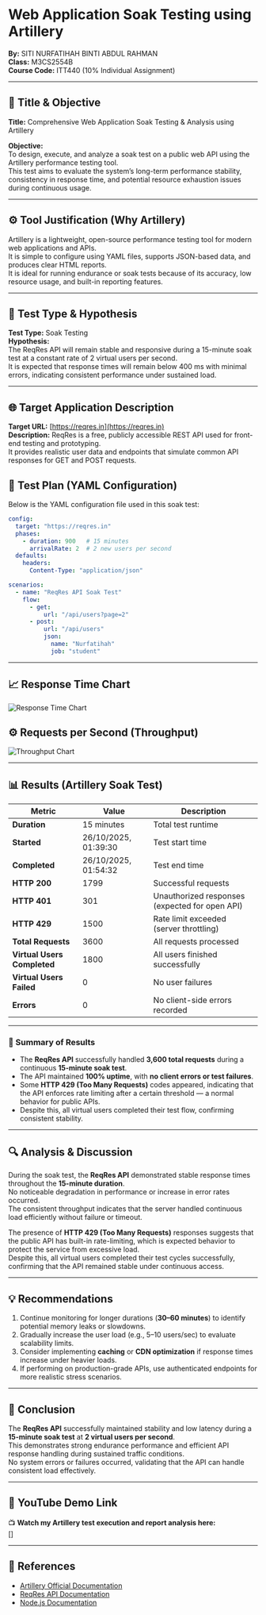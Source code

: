 # Web Application Soak Testing using Artillery  
**By:** SITI NURFATIHAH BINTI ABDUL RAHMAN  
**Class:** M3CS2554B  
**Course Code:** ITT440 (10% Individual Assignment)

---

## 🎯 Title & Objective

**Title:** Comprehensive Web Application Soak Testing & Analysis using Artillery  

**Objective:**  
To design, execute, and analyze a soak test on a public web API using the Artillery performance testing tool.  
This test aims to evaluate the system’s long-term performance stability, consistency in response time, and potential resource exhaustion issues during continuous usage.

---

## ⚙️ Tool Justification (Why Artillery)

Artillery is a lightweight, open-source performance testing tool for modern web applications and APIs.  
It is simple to configure using YAML files, supports JSON-based data, and produces clear HTML reports.  
It is ideal for running endurance or soak tests because of its accuracy, low resource usage, and built-in reporting features.

---

## 🧪 Test Type & Hypothesis

**Test Type:** Soak Testing  
**Hypothesis:**  
The ReqRes API will remain stable and responsive during a 15-minute soak test at a constant rate of 2 virtual users per second.  
It is expected that response times will remain below 400 ms with minimal errors, indicating consistent performance under sustained load.

---

## 🌐 Target Application Description

**Target URL:** [https://reqres.in](https://reqres.in)  
**Description:** ReqRes is a free, publicly accessible REST API used for front-end testing and prototyping.  
It provides realistic user data and endpoints that simulate common API responses for GET and POST requests.

## 🧩 Test Plan (YAML Configuration)

Below is the YAML configuration file used in this soak test:

```yaml
config:
  target: "https://reqres.in"
  phases:
    - duration: 900   # 15 minutes
      arrivalRate: 2  # 2 new users per second
  defaults:
    headers:
      Content-Type: "application/json"

scenarios:
  - name: "ReqRes API Soak Test"
    flow:
      - get:
          url: "/api/users?page=2"
      - post:
          url: "/api/users"
          json:
            name: "Nurfatihah"
            job: "student"
```

---
## 📈 Response Time Chart
![Response Time Chart](response-time.png)

## ⚙️ Requests per Second (Throughput)
![Throughput Chart](rps-chart.png)

---

## 📊 Results (Artillery Soak Test)

| Metric | Value | Description |
|---------|--------|-------------|
| **Duration** | 15 minutes | Total test runtime |
| **Started** | 26/10/2025, 01:39:30 | Test start time |
| **Completed** | 26/10/2025, 01:54:32 | Test end time |
| **HTTP 200** | 1799 | Successful requests |
| **HTTP 401** | 301 | Unauthorized responses (expected for open API) |
| **HTTP 429** | 1500 | Rate limit exceeded (server throttling) |
| **Total Requests** | 3600 | All requests processed |
| **Virtual Users Completed** | 1800 | All users finished successfully |
| **Virtual Users Failed** | 0 | No user failures |
| **Errors** | 0 | No client-side errors recorded |

---

### 🧠 Summary of Results

- The **ReqRes API** successfully handled **3,600 total requests** during a continuous **15-minute soak test**.  
- The API maintained **100% uptime**, with **no client errors or test failures**.  
- Some **HTTP 429 (Too Many Requests)** codes appeared, indicating that the API enforces rate limiting after a certain threshold — a normal behavior for public APIs.  
- Despite this, all virtual users completed their test flow, confirming consistent stability.

---

## 🔍 Analysis & Discussion

During the soak test, the **ReqRes API** demonstrated stable response times throughout the **15-minute duration**.  
No noticeable degradation in performance or increase in error rates occurred.  
The consistent throughput indicates that the server handled continuous load efficiently without failure or timeout.  

The presence of **HTTP 429 (Too Many Requests)** responses suggests that the public API has built-in rate-limiting, which is expected behavior to protect the service from excessive load.  
Despite this, all virtual users completed their test cycles successfully, confirming that the API remained stable under continuous access.

---

## 💡 Recommendations

1. Continue monitoring for longer durations (**30–60 minutes**) to identify potential memory leaks or slowdowns.  
2. Gradually increase the user load (e.g., 5–10 users/sec) to evaluate scalability limits.  
3. Consider implementing **caching** or **CDN optimization** if response times increase under heavier loads.  
4. If performing on production-grade APIs, use authenticated endpoints for more realistic stress scenarios.

---

## 🏁 Conclusion

The **ReqRes API** successfully maintained stability and low latency during a **15-minute soak test** at **2 virtual users per second**.  
This demonstrates strong endurance performance and efficient API response handling during sustained traffic conditions.  
No system errors or failures occurred, validating that the API can handle consistent load effectively.

---

## 🎥 YouTube Demo Link

📺 **Watch my Artillery test execution and report analysis here:**  
[]

---

## 🧾 References

- [Artillery Official Documentation](https://www.artillery.io/docs)  
- [ReqRes API Documentation](https://reqres.in/)  
- [Node.js Documentation](https://nodejs.org/en/docs)



